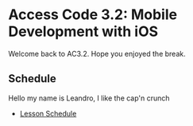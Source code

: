# Access Code 3.2: Mobile Development with iOS

Welcome back to AC3.2. Hope you enjoyed the break.


## Schedule

Hello my name is Leandro, I like the cap'n crunch
- [Lesson Schedule](schedule.md)
